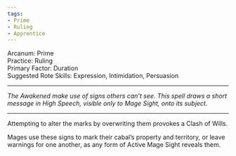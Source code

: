 ```yaml
---
tags:
- Prime
- Ruling
- Apprentice
---
```


Arcanum: Prime\
Practice: Ruling\
Primary Factor: Duration\
Suggested Rote Skills: Expression, Intimidation, Persuasion

---

_The Awakened make use of signs others can’t see. This spell draws a short message in High Speech, visible only to Mage Sight, onto its subject._

---

Attempting to alter the marks by overwriting them provokes a Clash of Wills.

Mages use these signs to mark their cabal’s property and territory, or leave warnings for one another, as any form of Active Mage Sight reveals them.